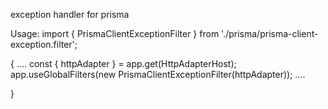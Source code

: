 exception handler for prisma


Usage:
import { PrismaClientExceptionFilter } from './prisma/prisma-client-exception.filter';

{
....
  const { httpAdapter } = app.get(HttpAdapterHost);
  app.useGlobalFilters(new PrismaClientExceptionFilter(httpAdapter));
....

}


